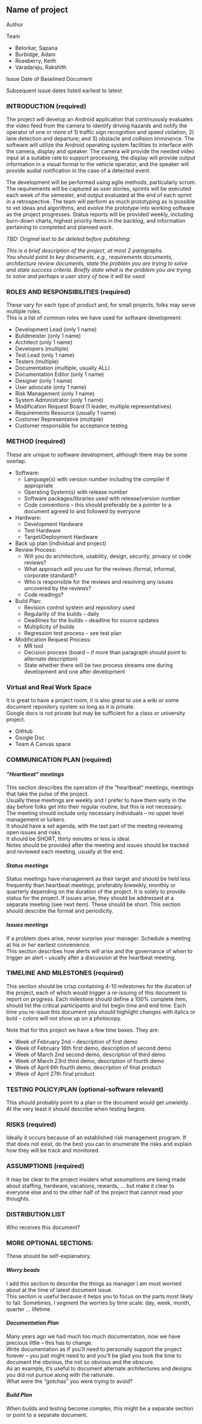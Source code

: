 ## Name of project
Author

Team

* Belorkar, Sapana
* Burbidge, Adam
* Roseberry, Keith
* Varadaraju, Rakshith

Issue Date of Baselined Document

Subsequent issue dates listed earliest to latest

### INTRODUCTION (required)
The project will develop an Android application that continuously evaluates the video feed from the camera to identify driving hazards and notify the operator of one or more of 1) traffic sign recognition and speed violation; 2) lane detection and departure; and 3) obstacle and collision imminence. The software will utilize the Android operating system facilities to interface with the camera, display and speaker. The camera will provide the needed video input at a suitable rate to support processing, the display will provide output information in a visual format to the vehicle operator, and the speaker will provide audial notification in the case of a detected event.

The development will be performed using agile methods, particularly scrum. The requirements will be captured as user stories, sprints will be executed each week of the semester, and output evaluated at the end of each sprint in a retrospective. The team will perform as much prototyping as is possible to vet ideas and algorithms, and evolve the prototype into working software as the project progresses. Status reports will be provided weekly, including burn-down charts, highest priority items in the backlog, and information pertaining to completed and planned work.

*TBD: Original text to be deleted before publishing:*

*This is a brief description of the project, at most 2 paragraphs.  
You should point to key documents, e.g., requirements documents, architecture review documents, 
state the problem you are trying to solve and state success criteria. 
Briefly state what is the problem you are trying to solve and perhaps a user story of how it will be used.*

### ROLES AND RESPONSIBILITIES (required)
These vary for each type of product and, for small projects, folks may serve multiple roles.  
This is a list of common roles we have used for software development:
* Development Lead (only 1 name)
* Buildmeister (only 1 name)
* Architect (only 1 name)
* Developers (multiple)
* Test Lead (only 1 name)
* Testers (multiple)
* Documentation (multiple, usually ALL)
* Documentation Editor (only 1 name)
* Designer (only 1 name)
* User advocate (only 1 name)
* Risk Management (only 1 name)
* System Administrator (only 1 name)
* Modification Request Board (1 leader, multiple representatives)
* Requirements Resource (usually 1 name)
* Customer Representative (multiple)
* Customer responsible for acceptance testing

### METHOD (required)
These are unique to software development, although there may be some overlap.
* Software:
  * Language(s) with version number including the compiler if appropriate
  * Operating System(s) with release number
  * Software packages/libraries used with release/version number
  * Code conventions – this should preferably be a pointer to a document agreed to and followed by everyone
* Hardware:
  * Development Hardware
  * Test Hardware
  * Target/Deployment Hardware
* Back up plan (individual and project)
* Review Process:
  * Will you do architecture, usability, design, security, privacy or code reviews?
  * What approach will you use for the reviews (formal, informal, corporate standard)?
  * Who is responsible for the reviews and resolving any issues uncovered by the reviews?
  * Code readings?
* Build Plan:
  * Revision control system and repository used
  * Regularity of the builds – daily
  * Deadlines for the builds – deadline for source updates
  * Multiplicity of builds
  * Regression test process – see test plan
* Modification Request Process:
  * MR tool
  * Decision process (board – if more than paragraph should point to alternate description)
  * State whether there will be two process streams one during development and one after development

### Virtual and Real Work Space
It is great to have a project room, it is also great to use a wiki or some document repository system so long as it is private.  
Google docs is not private but may be sufficient for a class or university project.

  * GitHub
  * Google Doc
  * Team A Canvas space

### COMMUNICATION PLAN (required)
#### _“Heartbeat” meetings_
This section describes the operation of the “heartbeat” meetings, meetings that take the pulse of the project.  
Usually these meetings are weekly and I prefer to have them early in the day before folks get into their regular routine, 
but this is not necessary.  
The meeting should include only necessary individuals – no upper level management or lurkers.  
It should have a set agenda, with the last part of the meeting reviewing open issues and risks.  
It should be SHORT, thirty minutes or less is ideal.  
Notes should be provided after the meeting and issues should be tracked and reviewed each meeting, usually at the end.

#### _Status meetings_
Status meetings have management as their target and should be held less frequently than heartbeat meetings, 
preferably biweekly, monthly or quarterly depending on the duration of the project.  It is solely to provide 
status for the project.  If issues arise, they should be addressed at a separate meeting (see next item). 
These should be short.  This section should describe the format and periodicity.

#### _Issues meetings_
If a problem does arise, never surprise your manager.  Schedule a meeting at his or her earliest convenience.  
This section describes how alerts will arise and the governance of when to trigger an alert – usually after a 
discussion at the heartbeat meeting.

### TIMELINE AND MILESTONES (required)
This section should be crisp containing 4-10 milestones for the duration of the project, each of which would 
trigger a re-issuing of this document to report on progress.  Each milestone should define a 100% complete item, 
should list the critical participants and list begin time and end time.  Each time you re-issue this document 
you should highlight changes with italics or bold – colors will not show up on a photocopy.

Note that for this project we have a few time boxes.  They are:
* Week of February 2nd – description of first demo
* Week of February 16th first demo, description of second demo
* Week of March 2nd second demo, description of third demo
* Week of March 23rd third demo, description of fourth demo
* Week of April 6th fourth demo, description of final product
* Week of April 27th final product

### TESTING POLICY/PLAN (optional–software relevant)
This should probably point to a plan or the document would get unwieldy.  
At the very least it should describe when testing begins.

### RISKS (required)
Ideally it occurs because of an established risk management program.  If that does not exist, do the best you can to 
enumerate the risks and explain how they will be track and monitored.

### ASSUMPTIONS (required)
It may be clear to the project insiders what assumptions are being made about staffing, hardware, vacations, rewards, ... 
but make it clear to everyone else and to the other half of the project that cannot read your thoughts.

### DISTRIBUTION LIST
Who receives this document? 

### MORE OPTIONAL SECTIONS:
These should be self-explanatory.

#### _Worry beads_
I add this section to describe the things as manager I am most worried about at the time of latest document issue.  
This section is useful because it helps you to focus on the parts most likely to fail.  Sometimes, I segment 
the worries by time scale: day, week, month, quarter ... lifetime.

#### _Documentation Plan_
Many years ago we had much too much documentation, now we have precious little – this has to change.  
Write documentation as if you’ll need to personally support the project forever – you just might need to and 
you’ll be glad you took the time to document the obvious, the not so obvious and the obscure.  
As an example, it’s useful to document alternate architectures and designs you did not pursue along with the rationale.  
What were the “gotchas” you were trying to avoid?  

#### _Build Plan_
When builds and testing become complex, this might be a separate section or point to a separate document.
